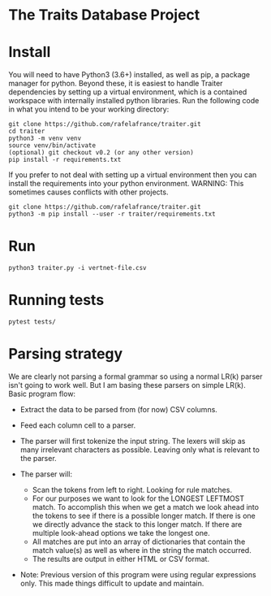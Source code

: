 # The Traits Database Project

# Install

You will need to have Python3 (3.6+) installed, as well as pip, a package manager for python. Beyond these, it is easiest to handle Traiter dependencies by setting up a virtual environment, which is a contained workspace with internally installed python libraries. Run the following code in what you intend to be your working directory:

```
git clone https://github.com/rafelafrance/traiter.git
cd traiter
python3 -m venv venv
source venv/bin/activate
(optional) git checkout v0.2 (or any other version)
pip install -r requirements.txt
```

If you prefer to not deal with setting up a virtual environment then you can install the requirements into your python environment. WARNING: This sometimes causes conflicts with other projects.

```
git clone https://github.com/rafelafrance/traiter.git
python3 -m pip install --user -r traiter/requirements.txt
```

# Run
```
python3 traiter.py -i vertnet-file.csv
```
# Running tests
```
pytest tests/
```

# Parsing strategy

We are clearly not parsing a formal grammar so using a normal LR(k) parser isn't going to work well. But I am basing these parsers on simple LR(k).  Basic program flow:

* Extract the data to be parsed from (for now) CSV columns.

* Feed each column cell to a parser.

* The parser will first tokenize the input string. The lexers will skip as many irrelevant characters as possible. Leaving only what is relevant to the parser.

* The parser will:
  - Scan the tokens from left to right. Looking for rule matches.
  - For our purposes we want to look for the LONGEST LEFTMOST match. To accomplish this when we get a match we look ahead into the tokens to see if there is a possible longer match. If there is one we directly advance the stack to this longer match. If there are multiple look-ahead options we take the longest one.
  - All matches are put into an array of dictionaries that contain the match value(s) as well as where in the string the match occurred.
  - The results are output in either HTML or CSV format.


* Note: Previous version of this program were using regular expressions only. This made things difficult to update and maintain.
